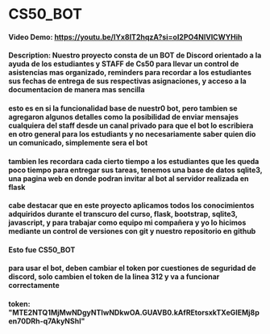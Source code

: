 # CS50_BOT

#### Video Demo: https://youtu.be/IYx8IT2hqzA?si=oI2PO4NlVICWYHih

#### Description: Nuestro proyecto consta de un BOT de Discord orientado a la ayuda de los estudiantes y STAFF de Cs50 para llevar un control de asistencias mas organizado, reminders para recordar a los estudiantes sus fechas de entrega de sus respectivas asignaciones, y acceso a la documentacion de manera mas sencilla

#### esto es en si la funcionalidad base de nuestr0 bot, pero tambien se agregaron algunos detalles como la posibilidad de enviar mensajes cualquiera del staff desde un canal privado para que el bot lo escribiera en otro general para los estudiants y no necesariamente saber quien dio un comunicado, simplemente sera el bot

#### tambien les recordara cada cierto tiempo a los estudiantes que les queda poco tiempo para entregar sus tareas, tenemos una base de datos sqlite3, una pagina web en donde podran invitar al bot al servidor realizada en flask

#### cabe destacar que en este proyecto aplicamos todos los conocimientos adquiridos durante el transcuro del curso, flask, bootstrap, sqlite3, javascript, y para trabajar como equipo mi compañera y yo lo hicimos mediante un control de versiones con git y nuestro repositorio en github

#### Esto fue CS50_BOT

#### para usar el bot, deben cambiar el token por cuestiones de seguridad de discord, solo cambien el token de la linea 312 y va a funcionar correctamente

#### token: "MTE2NTQ1MjMwNDgyNTIwNDkwOA.GUAVB0.kAfREtorsxkTXeGIEMj8pen70DRh-q7AkyNShI"